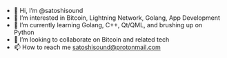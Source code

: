 - 👋 Hi, I’m @satoshisound
- 👀 I’m interested in Bitcoin, Lightning Network, Golang, App Development
- 🌱 I’m currently learning Golang, C++, Qt/QML, and brushing up on Python
- 💞️ I’m looking to collaborate on Bitcoin and related tech
- 📫 How to reach me satoshisound@protonmail.com

<!---
satoshisound/satoshisound is a ✨ special ✨ repository because its `README.md` (this file) appears on your GitHub profile.
You can click the Preview link to take a look at your changes.
--->
